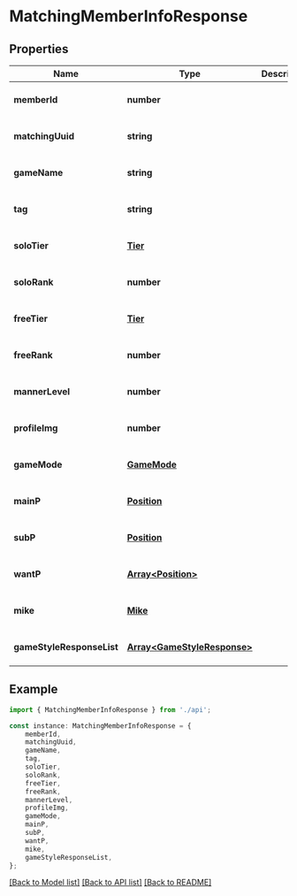 # MatchingMemberInfoResponse


## Properties

Name | Type | Description | Notes
------------ | ------------- | ------------- | -------------
**memberId** | **number** |  | [optional] [default to undefined]
**matchingUuid** | **string** |  | [optional] [default to undefined]
**gameName** | **string** |  | [optional] [default to undefined]
**tag** | **string** |  | [optional] [default to undefined]
**soloTier** | [**Tier**](Tier.md) |  | [optional] [default to undefined]
**soloRank** | **number** |  | [optional] [default to undefined]
**freeTier** | [**Tier**](Tier.md) |  | [optional] [default to undefined]
**freeRank** | **number** |  | [optional] [default to undefined]
**mannerLevel** | **number** |  | [optional] [default to undefined]
**profileImg** | **number** |  | [optional] [default to undefined]
**gameMode** | [**GameMode**](GameMode.md) |  | [optional] [default to undefined]
**mainP** | [**Position**](Position.md) |  | [optional] [default to undefined]
**subP** | [**Position**](Position.md) |  | [optional] [default to undefined]
**wantP** | [**Array&lt;Position&gt;**](Position.md) |  | [optional] [default to undefined]
**mike** | [**Mike**](Mike.md) |  | [optional] [default to undefined]
**gameStyleResponseList** | [**Array&lt;GameStyleResponse&gt;**](GameStyleResponse.md) |  | [optional] [default to undefined]

## Example

```typescript
import { MatchingMemberInfoResponse } from './api';

const instance: MatchingMemberInfoResponse = {
    memberId,
    matchingUuid,
    gameName,
    tag,
    soloTier,
    soloRank,
    freeTier,
    freeRank,
    mannerLevel,
    profileImg,
    gameMode,
    mainP,
    subP,
    wantP,
    mike,
    gameStyleResponseList,
};
```

[[Back to Model list]](../README.md#documentation-for-models) [[Back to API list]](../README.md#documentation-for-api-endpoints) [[Back to README]](../README.md)
